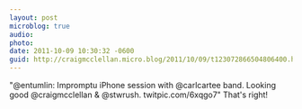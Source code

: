```yaml
---
layout: post
microblog: true
audio: 
photo: 
date: 2011-10-09 10:30:32 -0600
guid: http://craigmcclellan.micro.blog/2011/10/09/t123072866504806400.html
---
```

"@entumlin: Impromptu iPhone session with @carlcartee band. Looking good @craigmcclellan &amp; @stwrush. twitpic.com/6xqgo7" That's right!
